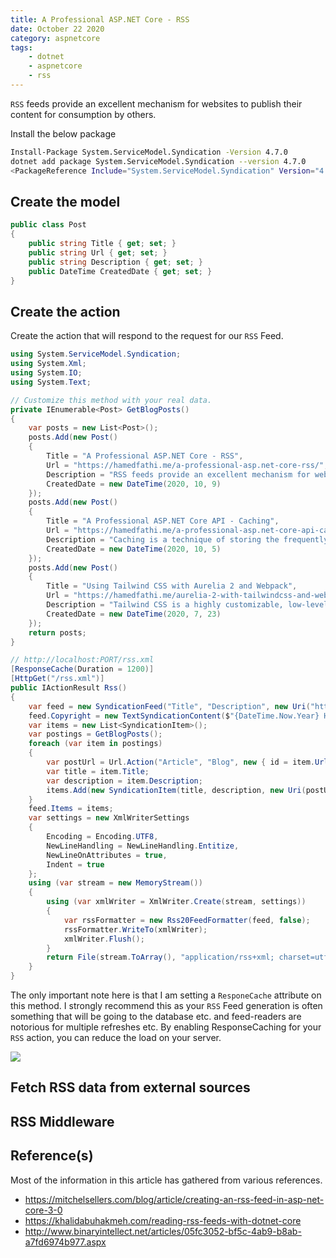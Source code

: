 ```yaml
---
title: A Professional ASP.NET Core - RSS
date: October 22 2020
category: aspnetcore
tags:
    - dotnet
    - aspnetcore
    - rss
---
```


`RSS` feeds provide an excellent mechanism for websites to publish their content for consumption by others.

<!-- more -->

Install the below package

```bash
Install-Package System.ServiceModel.Syndication -Version 4.7.0
dotnet add package System.ServiceModel.Syndication --version 4.7.0
<PackageReference Include="System.ServiceModel.Syndication" Version="4.7.0" />
```

## Create the model

```cs
public class Post
{
    public string Title { get; set; }
    public string Url { get; set; }
    public string Description { get; set; }
    public DateTime CreatedDate { get; set; }
}
```

## Create the action

Create the action that will respond to the request for our `RSS` Feed.

```cs
using System.ServiceModel.Syndication;
using System.Xml;
using System.IO;
using System.Text;

// Customize this method with your real data.
private IEnumerable<Post> GetBlogPosts()
{
    var posts = new List<Post>();
    posts.Add(new Post()
    {
        Title = "A Professional ASP.NET Core - RSS",
        Url = "https://hamedfathi.me/a-professional-asp.net-core-rss/",
        Description = "RSS feeds provide an excellent mechanism for websites to publish their content for consumption by others.",
        CreatedDate = new DateTime(2020, 10, 9)
    });
    posts.Add(new Post()
    {
        Title = "A Professional ASP.NET Core API - Caching",
        Url = "https://hamedfathi.me/a-professional-asp.net-core-api-caching/",
        Description = "Caching is a technique of storing the frequently accessed/used data so that the future requests for those sets of data can be served much faster to the client..",
        CreatedDate = new DateTime(2020, 10, 5)
    });    
    posts.Add(new Post()
    {
        Title = "Using Tailwind CSS with Aurelia 2 and Webpack",
        Url = "https://hamedfathi.me/aurelia-2-with-tailwindcss-and-webpack/",
        Description = "Tailwind CSS is a highly customizable, low-level CSS framework that gives you all of the building blocks you need to build bespoke designs without any annoying opinionated styles you have to fight to override.",
        CreatedDate = new DateTime(2020, 7, 23)
    });
    return posts;
}

// http://localhost:PORT/rss.xml
[ResponseCache(Duration = 1200)]
[HttpGet("/rss.xml")]
public IActionResult Rss()
{
    var feed = new SyndicationFeed("Title", "Description", new Uri("https://hamedfathi.me"), "RSSUrl", DateTime.Now);
    feed.Copyright = new TextSyndicationContent($"{DateTime.Now.Year} Hamed Fathi");
    var items = new List<SyndicationItem>();
    var postings = GetBlogPosts();
    foreach (var item in postings)
    {
        var postUrl = Url.Action("Article", "Blog", new { id = item.Url }, HttpContext.Request.Scheme);
        var title = item.Title;
        var description = item.Description;
        items.Add(new SyndicationItem(title, description, new Uri(postUrl), item.Url, item.CreatedDate));
    }
    feed.Items = items;
    var settings = new XmlWriterSettings
    {
        Encoding = Encoding.UTF8,
        NewLineHandling = NewLineHandling.Entitize,
        NewLineOnAttributes = true,
        Indent = true
    };
    using (var stream = new MemoryStream())
    {
        using (var xmlWriter = XmlWriter.Create(stream, settings))
        {
            var rssFormatter = new Rss20FeedFormatter(feed, false);
            rssFormatter.WriteTo(xmlWriter);
            xmlWriter.Flush();
        }
        return File(stream.ToArray(), "application/rss+xml; charset=utf-8");
    }
}
```

The only important note here is that I am setting a `ResponeCache` attribute on this method. I strongly recommend this as your `RSS` Feed generation is often something that will be going to the database etc. and feed-readers are notorious for multiple refreshes etc. By enabling ResponseCaching for your `RSS` action, you can reduce the load on your server.

![](/images/a-professional-asp.net-core-rss/rss.png)


## Fetch RSS data from external sources


## RSS Middleware


## Reference(s)

Most of the information in this article has gathered from various references.

* https://mitchelsellers.com/blog/article/creating-an-rss-feed-in-asp-net-core-3-0
* https://khalidabuhakmeh.com/reading-rss-feeds-with-dotnet-core
* http://www.binaryintellect.net/articles/05fc3052-bf5c-4ab9-b8ab-a7fd6974b977.aspx